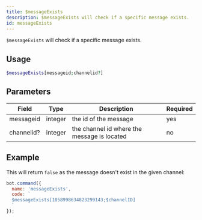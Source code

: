 ```yaml
---
title: $messageExists 
description: $messageExists will check if a specific message exists.
id: messageExists
---
```


`$messageExists` will check if a specific message exists.

## Usage

```php
$messageExists[messageid;channelid?]
```

## Parameters 


| Field     | Type    | Description                                        | Required |
|-----------|---------|----------------------------------------------------|----------|
| messageid      | integer  | the id of the message                             | yes      |
| channelid?     | integer  | the channel id where the message is located          | no       |


## Example

This will return `false` as the message doesn't exist in the given channel:

```javascript
bot.command({
  name: 'messageExists',
  code: `
  $messageExists[1058998634823299143;$channelID]
  `
});
```
